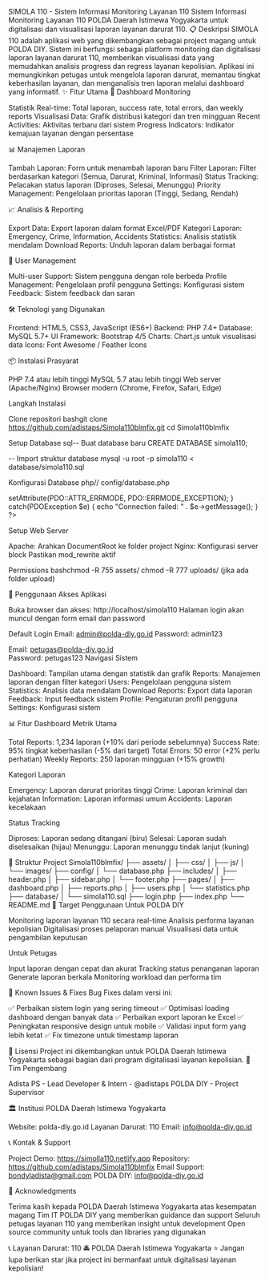 SIMOLA 110 - Sistem Informasi Monitoring Layanan 110
Sistem Informasi Monitoring Layanan 110 POLDA Daerah Istimewa Yogyakarta untuk digitalisasi dan visualisasi laporan layanan darurat 110.
📋 Deskripsi
SIMOLA 110 adalah aplikasi web yang dikembangkan sebagai project magang untuk POLDA DIY. Sistem ini berfungsi sebagai platform monitoring dan digitalisasi laporan layanan darurat 110, memberikan visualisasi data yang memudahkan analisis progress dan regress layanan kepolisian.
Aplikasi ini memungkinkan petugas untuk mengelola laporan darurat, memantau tingkat keberhasilan layanan, dan menganalisis tren laporan melalui dashboard yang informatif.
✨ Fitur Utama
🎯 Dashboard Monitoring

Statistik Real-time: Total laporan, success rate, total errors, dan weekly reports
Visualisasi Data: Grafik distribusi kategori dan tren mingguan
Recent Activities: Aktivitas terbaru dari sistem
Progress Indicators: Indikator kemajuan layanan dengan persentase

📊 Manajemen Laporan

Tambah Laporan: Form untuk menambah laporan baru
Filter Laporan: Filter berdasarkan kategori (Semua, Darurat, Kriminal, Informasi)
Status Tracking: Pelacakan status laporan (Diproses, Selesai, Menunggu)
Priority Management: Pengelolaan prioritas laporan (Tinggi, Sedang, Rendah)

📈 Analisis & Reporting

Export Data: Export laporan dalam format Excel/PDF
Kategori Laporan: Emergency, Crime, Information, Accidents
Statistics: Analisis statistik mendalam
Download Reports: Unduh laporan dalam berbagai format

👥 User Management

Multi-user Support: Sistem pengguna dengan role berbeda
Profile Management: Pengelolaan profil pengguna
Settings: Konfigurasi sistem
Feedback: Sistem feedback dan saran

🛠️ Teknologi yang Digunakan

Frontend: HTML5, CSS3, JavaScript (ES6+)
Backend: PHP 7.4+
Database: MySQL 5.7+
UI Framework: Bootstrap 4/5
Charts: Chart.js untuk visualisasi data
Icons: Font Awesome / Feather Icons

📦 Instalasi
Prasyarat

PHP 7.4 atau lebih tinggi
MySQL 5.7 atau lebih tinggi
Web server (Apache/Nginx)
Browser modern (Chrome, Firefox, Safari, Edge)

Langkah Instalasi

Clone repositori
bashgit clone https://github.com/adistaps/Simola110blmfix.git
cd Simola110blmfix

Setup Database
sql-- Buat database baru
CREATE DATABASE simola110;

-- Import struktur database
mysql -u root -p simola110 < database/simola110.sql

Konfigurasi Database
php// config/database.php
<?php
$host = 'localhost';
$dbname = 'simola110';
$username = 'your_username';
$password = 'your_password';

try {
    $pdo = new PDO("mysql:host=$host;dbname=$dbname", $username, $password);
    $pdo->setAttribute(PDO::ATTR_ERRMODE, PDO::ERRMODE_EXCEPTION);
} catch(PDOException $e) {
    echo "Connection failed: " . $e->getMessage();
}
?>

Setup Web Server

Apache: Arahkan DocumentRoot ke folder project
Nginx: Konfigurasi server block
Pastikan mod_rewrite aktif


Permissions
bashchmod -R 755 assets/
chmod -R 777 uploads/ (jika ada folder upload)


🚀 Penggunaan
Akses Aplikasi

Buka browser dan akses: http://localhost/simola110
Halaman login akan muncul dengan form email dan password

Default Login
Email: admin@polda-diy.go.id
Password: admin123

Email: petugas@polda-diy.go.id  
Password: petugas123
Navigasi Sistem

Dashboard: Tampilan utama dengan statistik dan grafik
Reports: Manajemen laporan dengan filter kategori
Users: Pengelolaan pengguna sistem
Statistics: Analisis data mendalam
Download Reports: Export data laporan
Feedback: Input feedback sistem
Profile: Pengaturan profil pengguna
Settings: Konfigurasi sistem

📊 Fitur Dashboard
Metrik Utama

Total Reports: 1,234 laporan (+10% dari periode sebelumnya)
Success Rate: 95% tingkat keberhasilan (-5% dari target)
Total Errors: 50 error (+2% perlu perhatian)
Weekly Reports: 250 laporan mingguan (+15% growth)

Kategori Laporan

Emergency: Laporan darurat prioritas tinggi
Crime: Laporan kriminal dan kejahatan
Information: Laporan informasi umum
Accidents: Laporan kecelakaan

Status Tracking

Diproses: Laporan sedang ditangani (biru)
Selesai: Laporan sudah diselesaikan (hijau)
Menunggu: Laporan menunggu tindak lanjut (kuning)

🔧 Struktur Project
Simola110blmfix/
├── assets/
│   ├── css/
│   ├── js/
│   └── images/
├── config/
│   └── database.php
├── includes/
│   ├── header.php
│   ├── sidebar.php
│   └── footer.php
├── pages/
│   ├── dashboard.php
│   ├── reports.php
│   ├── users.php
│   └── statistics.php
├── database/
│   └── simola110.sql
├── login.php
├── index.php
└── README.md
🎯 Target Penggunaan
Untuk POLDA DIY

Monitoring laporan layanan 110 secara real-time
Analisis performa layanan kepolisian
Digitalisasi proses pelaporan manual
Visualisasi data untuk pengambilan keputusan

Untuk Petugas

Input laporan dengan cepat dan akurat
Tracking status penanganan laporan
Generate laporan berkala
Monitoring workload dan performa tim

🐛 Known Issues & Fixes
Bug Fixes dalam versi ini:

✅ Perbaikan sistem login yang sering timeout
✅ Optimisasi loading dashboard dengan banyak data
✅ Perbaikan export laporan ke Excel
✅ Peningkatan responsive design untuk mobile
✅ Validasi input form yang lebih ketat
✅ Fix timezone untuk timestamp laporan

📄 Lisensi
Project ini dikembangkan untuk POLDA Daerah Istimewa Yogyakarta sebagai bagian dari program digitalisasi layanan kepolisian.
👥 Tim Pengembang

Adista PS - Lead Developer & Intern - @adistaps
POLDA DIY - Project Supervisor

🏛️ Institusi
POLDA Daerah Istimewa Yogyakarta

Website: polda-diy.go.id
Layanan Darurat: 110
Email: info@polda-diy.go.id

📞 Kontak & Support

Project Demo: https://simolla110.netlify.app
Repository: https://github.com/adistaps/Simola110blmfix
Email Support: bondyladista@gmail.com
POLDA DIY: info@polda-diy.go.id

🙏 Acknowledgments

Terima kasih kepada POLDA Daerah Istimewa Yogyakarta atas kesempatan magang
Tim IT POLDA DIY yang memberikan guidance dan support
Seluruh petugas layanan 110 yang memberikan insight untuk development
Open source community untuk tools dan libraries yang digunakan

📞 Layanan Darurat: 110
🚔 POLDA Daerah Istimewa Yogyakarta
⭐ Jangan lupa berikan star jika project ini bermanfaat untuk digitalisasi layanan kepolisian!

